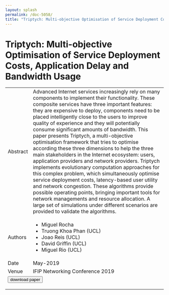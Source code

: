 ```yaml
---
layout: splash
permalink: /doc-5058/
title: "Triptych: Multi-objective Optimisation of Service Deployment Costs, Application Delay and Bandwidth Usage"
---
```


# Triptych: Multi-objective Optimisation of Service Deployment Costs, Application Delay and Bandwidth Usage

<table>
    <tbody>
    <tr>
        <td>Abstract</td>
        <td>Advanced Internet services increasingly rely on many components to implement their functionality. These composite services have three important features: they are expensive to deploy, components need to be placed intelligently close to the users to improve quality of experience and they will potentially consume significant amounts of bandwidth. This paper presents Triptych, a multi-objective optimisation framework that tries to optimise according these three dimensions to help the three main stakeholders in the Internet ecosystem: users, application providers and network providers. Triptych implements evolutionary computation approaches for this complex problem, which simultaneously optimise service deployment costs, latency-based user utility and network congestion. These algorithms provide possible operating points, bringing important tools for network managements and resource allocation. A large set of simulations under different scenarios are provided to validate the algorithms.</td>
    </tr>
    <tr>
        <td>Authors</td>
        <td>
            <ul>
                <li>Miguel Rocha</li>
                <li>Truong Khoa Phan (UCL)</li>
                <li>Joao Reis (UCL)</li>
                <li>David Griffin (UCL)</li>
                <li>Miguel Rio (UCL)</li>
            </ul>
        </td>
    </tr>
    <tr>
        <td>Date</td>
        <td>May-2019</td>
    </tr>
    <tr>
        <td>Venue</td>
        <td>IFIP Networking Conference 2019</td>
    </tr>
        <tr>
            <td colspan="2">
                <form method="get" action="https://dais-ita.org/sites/default/files/4973.pdf">
                    <button type="submit">download paper</button>
                </form>
            </td>
        </tr>
    </tbody>
</table>
